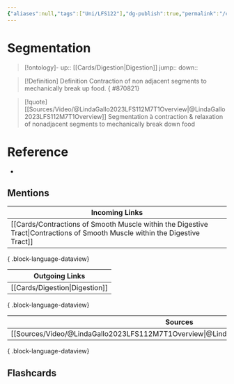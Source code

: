 ```yaml
---
{"aliases":null,"tags":["Uni/LFS122"],"dg-publish":true,"permalink":"/cards/segmentation/","dgPassFrontmatter":true}
---
```


# Segmentation

> [!ontology]-
> up:: [[Cards/Digestion\|Digestion]]
> jump:: 
> down:: 

> [!Definition] Definition
> Contraction of non adjacent segments to mechanically break up food.
{ #870821}


> [!quote] [[Sources/Video/@LindaGallo2023LFS112M7T1Overview\|@LindaGallo2023LFS112M7T1Overview]]
> Segmentation à contraction & relaxation of nonadjacent segments to mechanically break down food

# Reference

- 

## Mentions

| Incoming Links                                                                                                                  |
| ------------------------------------------------------------------------------------------------------------------------------- |
| [[Cards/Contractions of Smooth Muscle within the Digestive Tract\|Contractions of Smooth Muscle within the Digestive Tract]] |

{ .block-language-dataview}

| Outgoing Links                    |
| --------------------------------- |
| [[Cards/Digestion\|Digestion]] |

{ .block-language-dataview}

| Sources                                                                                   |
| ----------------------------------------------------------------------------------------- |
| [[Sources/Video/@LindaGallo2023LFS112M7T1Overview\|@LindaGallo2023LFS112M7T1Overview]] |

{ .block-language-dataview}

## Flashcards